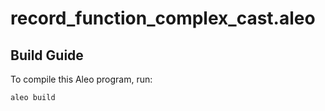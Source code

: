 # record_function_complex_cast.aleo

## Build Guide

To compile this Aleo program, run:
```bash
aleo build
```
